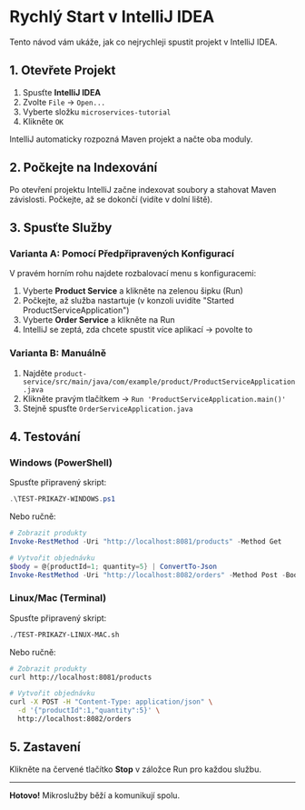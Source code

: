 # Rychlý Start v IntelliJ IDEA

Tento návod vám ukáže, jak co nejrychleji spustit projekt v IntelliJ IDEA.

## 1. Otevřete Projekt

1. Spusťte **IntelliJ IDEA**
2. Zvolte `File` → `Open...`
3. Vyberte složku `microservices-tutorial`
4. Klikněte `OK`

IntelliJ automaticky rozpozná Maven projekt a načte oba moduly.

## 2. Počkejte na Indexování

Po otevření projektu IntelliJ začne indexovat soubory a stahovat Maven závislosti. Počkejte, až se dokončí (vidíte v dolní liště).

## 3. Spusťte Služby

### Varianta A: Pomocí Předpřipravených Konfigurací

V pravém horním rohu najdete rozbalovací menu s konfiguracemi:

1. Vyberte **Product Service** a klikněte na zelenou šipku (Run)
2. Počkejte, až služba nastartuje (v konzoli uvidíte "Started ProductServiceApplication")
3. Vyberte **Order Service** a klikněte na Run
4. IntelliJ se zeptá, zda chcete spustit více aplikací → povolte to

### Varianta B: Manuálně

1. Najděte `product-service/src/main/java/com/example/product/ProductServiceApplication.java`
2. Klikněte pravým tlačítkem → `Run 'ProductServiceApplication.main()'`
3. Stejně spusťte `OrderServiceApplication.java`

## 4. Testování

### Windows (PowerShell)

Spusťte připravený skript:

```powershell
.\TEST-PRIKAZY-WINDOWS.ps1
```

Nebo ručně:

```powershell
# Zobrazit produkty
Invoke-RestMethod -Uri "http://localhost:8081/products" -Method Get

# Vytvořit objednávku
$body = @{productId=1; quantity=5} | ConvertTo-Json
Invoke-RestMethod -Uri "http://localhost:8082/orders" -Method Post -Body $body -ContentType "application/json"
```

### Linux/Mac (Terminal)

Spusťte připravený skript:

```bash
./TEST-PRIKAZY-LINUX-MAC.sh
```

Nebo ručně:

```bash
# Zobrazit produkty
curl http://localhost:8081/products

# Vytvořit objednávku
curl -X POST -H "Content-Type: application/json" \
  -d '{"productId":1,"quantity":5}' \
  http://localhost:8082/orders
```

## 5. Zastavení

Klikněte na červené tlačítko **Stop** v záložce Run pro každou službu.

---

**Hotovo!** Mikroslužby běží a komunikují spolu.

